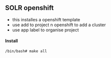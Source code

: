 ## SOLR openshift
- this installes a openshift template 
- use add to project n openshift to add a cluster
- use app label to organise project
#### Install
`/bin/bash# make all`

